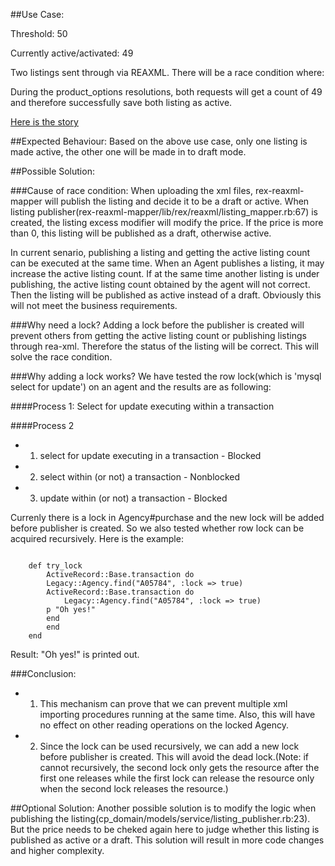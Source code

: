 ##Use Case:
<p>Threshold: 50
<p>Currently active/activated: 49
<p>Two listings sent through via REAXML. There will be a race condition where:
<p>During the product_options resolutions, both requests will get a count of 49 and therefore successfully save both listing as active.

[Here is the story](https://jira.rea-group.com:8443/browse/DD-42)
 
##Expected Behaviour:
Based on the above use case, only one listing is made active, the other one will be made in to draft mode.

##Possible Solution:

###Cause of race condition:
When uploading the xml files, rex-reaxml-mapper will publish the listing and decide it to be a draft or active. When listing publisher(rex-reaxml-mapper/lib/rex/reaxml/listing_mapper.rb:67) is created, the listing excess modifier will modify the price. If the price is more than 0, this listing will be published as a draft, otherwise active. 
		
In current senario, publishing a listing and getting the active listing count can be executed at the same time. When an Agent publishes a listing, it may increase the active listing count. If at the same time another listing is under publishing, the active listing count obtained by the agent will not correct. Then the listing will be published as active instead of a draft. Obviously this will not meet the business requirements. 
		
###Why need a lock?
Adding a lock before the publisher is created will prevent others from getting the active listing count or publishing listings through rea-xml. Therefore the status of the listing will be correct. This will solve the race condition.

###Why adding a lock works?
We have tested the row lock(which is 'mysql select for update') on an agent and the results are as following:
		
####Process 1: 
Select for update executing within a transaction

####Process 2
+ 1. select for update executing in a transaction  	- Blocked
+ 2. select within (or not) a transaction			- Nonblocked
+ 3. update within (or not) a transaction			- Blocked

Currenly there is a lock in Agency#purchase and the new lock will be added before publisher is created. So we also tested whether row lock can be acquired recursively.
Here is the example:
<pre><code>
    def try_lock
        ActiveRecord::Base.transaction do
   	    Legacy::Agency.find("A05784", :lock => true)
	    ActiveRecord::Base.transaction do
	        Legacy::Agency.find("A05784", :lock => true)
		p "Oh yes!"
	    end
       	end
    end
</code></pre>

Result: "Oh yes!" is printed out.		 

###Conclusion: 
+ 1. This mechanism can prove that we can prevent multiple xml importing procedures running at the same time. Also, this will have no effect on other reading operations on the locked Agency.
+ 2. Since the lock can be used recursively, we can add a new lock before publisher is created. This will avoid the dead lock.(Note: if cannot recursively, the second lock only gets the resource after the first one releases while the first lock can release the resource only when the second lock releases the resource.)


##Optional Solution:
Another possible solution is to modify the logic when publishing the listing(cp_domain/models/service/listing_publisher.rb:23). But the price needs to be cheked again here to judge whether this listing is published as active or a draft. This solution will result in more code changes and higher complexity.

